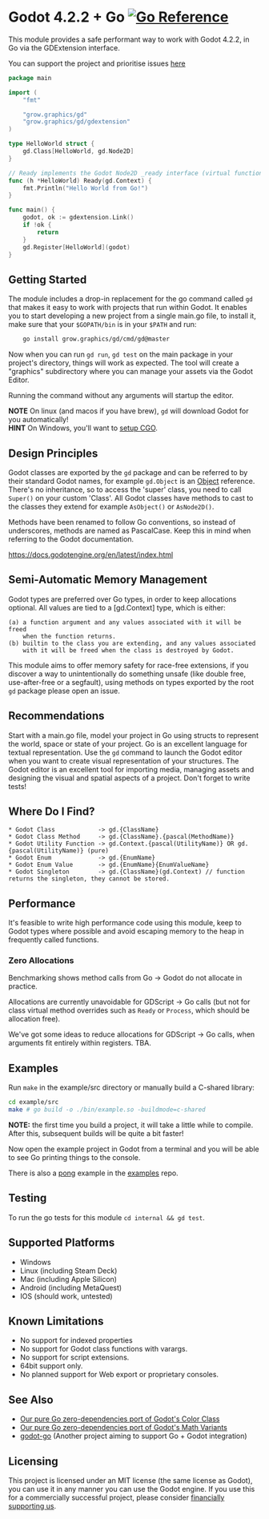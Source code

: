 # Godot 4.2.2 + Go [![Go Reference](https://pkg.go.dev/badge/grow.graphics/gd.svg)](https://pkg.go.dev/grow.graphics/gd)

This module provides a safe performant way to work with Godot 4.2.2, in Go via the GDExtension interface.

You can support the project and prioritise issues [here](https://buy.stripe.com/4gw14maETbnX3vOcMM)

```go
package main

import (
	"fmt"

	"grow.graphics/gd"
	"grow.graphics/gd/gdextension"
)

type HelloWorld struct {
	gd.Class[HelloWorld, gd.Node2D]
}

// Ready implements the Godot Node2D _ready interface (virtual function).
func (h *HelloWorld) Ready(gd.Context) {
	fmt.Println("Hello World from Go!")
}

func main() {
	godot, ok := gdextension.Link()
	if !ok {
		return
	}
	gd.Register[HelloWorld](godot)
}

```

## Getting Started
The module includes a drop-in replacement for the go command called `gd` that 
makes it easy to work with projects that run within Godot. It enables you to
start developing a new project from a single main.go file, to install it, make
sure that your `$GOPATH/bin` is in your `$PATH` and run:

```sh
	go install grow.graphics/gd/cmd/gd@master
```

Now when you can run `gd run`, `gd test` on the main package in your project's 
directory, things will work as expected. The tool will create a "graphics" 
subdirectory where you can manage your assets via the Godot Editor.

Running the command without any arguments will startup the editor. 

**NOTE** On linux (and macos if you have brew), `gd` will download Godot for you automatically!  
**HINT**  On Windows, you'll want to 
[setup CGO](https://github.com/go101/go101/wiki/CGO-Environment-Setup).

## Design Principles

Godot classes are exported by the `gd` package and can be referred to by 
their standard Godot names, for example `gd.Object` is an 
[Object](https://docs.godotengine.org/en/latest/classes/class_object.html) 
reference. There's no inheritance, so to access the 'super' class, you need 
to call `Super()` on your custom 'Class'. All Godot classes have methods
to cast to the classes they extend for example `AsObject()` or `AsNode2D()`.

Methods have been renamed to follow Go conventions, so instead of
underscores, methods are named as PascalCase. Keep this in mind when
referring to the Godot documentation.

https://docs.godotengine.org/en/latest/index.html

## Semi-Automatic Memory Management

Godot types are preferred over Go types, in order to keep allocations optional. 
All values are tied to a [gd.Context] type, which is either:

    (a) a function argument and any values associated with it will be freed
        when the function returns.
    (b) builtin to the class you are extending, and any values associated 
        with it will be freed when the class is destroyed by Godot.

This module aims to offer memory safety for race-free extensions, if you discover
a way to unintentionally do something unsafe (like double free, use-after-free or
a segfault), using methods on types exported by the root `gd` package please open 
an issue. 

## Recommendations

Start with a main.go file, model your project in Go using structs to represent the 
world, space or state of your project. Go is an excellent language for textual 
representation. Use the `gd` command to launch the Godot editor when you want to 
create visual representation of your structures. The Godot editor is an excellent 
tool for importing media, managing assets and designing the visual and spatial aspects 
of a project. Don't forget to write tests!

## Where Do I Find?

```
* Godot Class            -> gd.{ClassName}
* Godot Class Method     -> gd.{ClassName}.{pascal(MethodName)}
* Godot Utility Function -> gd.Context.{pascal(UtilityName)} OR gd.{pascal(UtilityName)} (pure)
* Godot Enum             -> gd.{EnumName}
* Godot Enum Value       -> gd.{EnumName}{EnumValueName}
* Godot Singleton        -> gd.{ClassName}(gd.Context) // function returns the singleton, they cannot be stored.
```

## Performance
It's feasible to write high performance code using this module, keep to Godot types where possible and avoid escaping memory to the heap in frequently called functions. 

### Zero Allocations
Benchmarking shows method calls from Go -> Godot do not allocate in practice. 

Allocations are currently unavoidable for GDScript -> Go calls (but not 
for class virtual method overrides such as `Ready` or `Process`, which 
should be allocation free).

We've got some ideas to reduce allocations for GDScript -> Go calls, when
arguments fit entirely within registers. TBA.

## Examples

Run `make` in the example/src directory or manually build a C-shared library:

```sh
cd example/src
make # go build -o ./bin/example.so -buildmode=c-shared
```

**NOTE:** the first time you build a project, it will take a little while to compile.
After this, subsequent builds will be quite a bit faster!

Now open the example project in Godot from a terminal and you will be able to 
see Go printing things to the console.

There is also a [pong](https://github.com/grow-graphics/eg/blob/master/2d/pong/pong.go)
example in the [examples](https://github.com/grow-graphics/eg) repo.

## Testing
To run the go tests for this module `cd internal && gd test`.

## Supported Platforms

* Windows
* Linux   (including Steam Deck)
* Mac     (including Apple Silicon)
* Android (including MetaQuest)
* IOS     (should work, untested)

## Known Limitations

* No support for indexed properties
* No support for Godot class functions with varargs.
* No support for script extensions.
* 64bit support only.
* No planned support for Web export or proprietary consoles.

## See Also

* [Our pure Go zero-dependencies port of Godot's Color Class](https://github.com/grow-graphics/uc)
* [Our pure Go zero-dependencies port of Godot's Math Variants](https://github.com/grow-graphics/xy)
* [godot-go](https://github.com/godot-go/godot-go) (Another project aiming to support Go + Godot integration)

## Licensing
This project is licensed under an MIT license (the same license as Godot), you can use 
it in any manner you can use the Godot engine. If you use this for a commercially successful
project, please consider [financially supporting us](https://buy.stripe.com/4gw14maETbnX3vOcMM).

